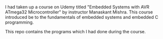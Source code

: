 I had taken up a course on Udemy titled "Embedded Systems with AVR ATmega32 Microcontroller" by instructor Manaskant Mishra. This course introduced be to the fundamentals of embedded systems and embedded C programming.

This repo contains the programs which I had done during the course.